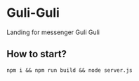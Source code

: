 # Guli-Guli
Landing for messenger Guli Guli
    

## How to start?
`npm i && npm run build && node server.js`